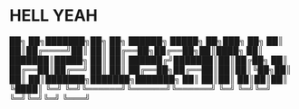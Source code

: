 # HELL YEAH

██╗  ██╗███████╗██╗     ██╗             ██████╗  █████╗ ██╗███╗   ██╗
██║  ██║██╔════╝██║     ██║             ██╔══██╗██╔══██╗██║████╗  ██║
███████║█████╗  ██║     ██║             ██████╔╝███████║██║██╔██╗ ██║
██╔══██║██╔══╝  ██║     ██║             ██╔══██╗██╔══██║██║██║╚██╗██║
██║  ██║███████╗███████╗███████╗        ██║  ██║██║  ██║██║██║ ╚████║
╚═╝  ╚═╝╚══════╝╚══════╝╚══════╝        ╚═╝  ╚═╝╚═╝  ╚═╝╚═╝╚═╝  ╚═══╝
                                                                     